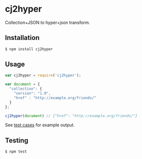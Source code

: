 cj2hyper
========

Collection+JSON to hyper+json transform.

Installation
------------

```sh
$ npm install cj2hyper
```

Usage
-----

```js
var cj2hyper = require('cj2hyper');

var document = {
  "collection": {
    "version": "1.0",
    "href" : "http://example.org/friends/"
  }
};

cj2hyper(document) // {"href": "http://example.org/friends/"}
```

See [test cases](https://github.com/hypergroup/cj2hyper/tree/master/test/cases) for example output.

Testing
-------

```sh
$ npm test
```
